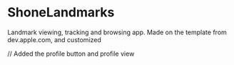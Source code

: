 # ShoneLandmarks
Landmark viewing, tracking and browsing app. Made on the template from dev.apple.com, and customized

// Added the profile button and profile view
